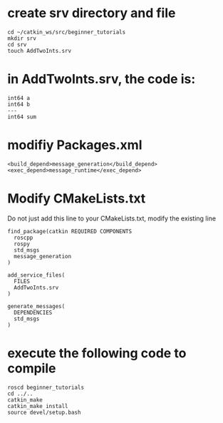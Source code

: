 # create srv directory and file
```
cd ~/catkin_ws/src/beginner_tutorials
mkdir srv
cd srv
touch AddTwoInts.srv
```

# in AddTwoInts.srv, the code is:
```
int64 a
int64 b
---
int64 sum
```


# modifiy Packages.xml
```
<build_depend>message_generation</build_depend>
<exec_depend>message_runtime</exec_depend>
```

# Modify CMakeLists.txt
Do not just add this line to your CMakeLists.txt, modify the existing line

```
find_package(catkin REQUIRED COMPONENTS
  roscpp
  rospy
  std_msgs
  message_generation
)
```

```
add_service_files(
  FILES
  AddTwoInts.srv
)
```

```
generate_messages(
  DEPENDENCIES
  std_msgs
)
```

# execute the following code to compile
```
roscd beginner_tutorials
cd ../..
catkin_make
catkin_make install
source devel/setup.bash
```